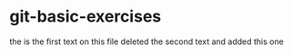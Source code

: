 # git-basic-exercises
the is the first text on this file deleted the second text and added this one
